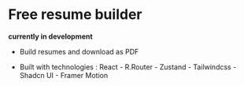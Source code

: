 # Free resume builder

**currently in development**

- Build resumes and download as PDF

- Built with technologies : React - R.Router - Zustand - Tailwindcss - Shadcn UI - Framer Motion
